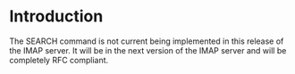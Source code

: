 # Introduction #

The SEARCH command is not current being implemented in this release of the IMAP server. It will be in the next version of the IMAP server and will be completely RFC compliant.